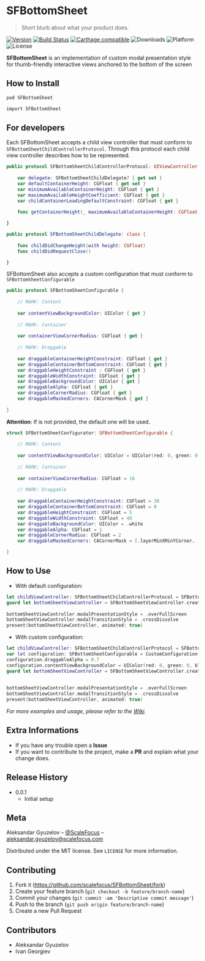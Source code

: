 # SFBottomSheet
> Short blurb about what your product does.

[![Version](https://img.shields.io/cocoapods/v/TDBadgedCell.svg?style=flat-square)](http://cocoapods.org/pods/TDBadgedCell/)
[![Build Status][travis-image]][travis-url]
[![Carthage compatible](https://img.shields.io/badge/Carthage-compatible-4BC51D.svg?style=flat-square)](https://github.com/Carthage/Carthage)
![Downloads](https://img.shields.io/cocoapods/dt/TDBadgedCell.svg?style=flat-square)
![Platform](https://img.shields.io/cocoapods/p/TDBadgedCell.svg?style=flat-square)
![License](https://img.shields.io/cocoapods/l/TDBadgedCell.svg?style=flat-square)

**SFBottomSheet** is an implementation of custom modal presentation style for thumb-friendly interactive views anchored to the bottom of the screen


## How to Install

```sh
pod SFBottomSheet
```
```sh
import SFBottomSheet
```


## For developers

Each SFBottomSheet accepts a child view controller that must conform to ``SFBottomSheetChildControllerProtocol``. Through this protocol each child view controller describes how to be represented.

```swift
public protocol SFBottomSheetChildControllerProtocol: UIViewController {
    
    var delegate: SFBottomSheetChildDelegate? { get set }
    var defaultContainerHeight: CGFloat { get set }
    var minimumAvailableContainerHeight: CGFloat { get }
    var maximumAvailableHeightCoefficient: CGFloat { get }
    var childContainerLeadingDefaultConstraint: CGFloat { get }
    
    func getContainerHeight(_ maximumAvailableContainerHeight: CGFloat) -> CGFloat

}

public protocol SFBottomSheetChildDelegate: class {
    
    func childDidChangeHeight(with height: CGFloat)
    func childDidRequestClose()

}
```

SFBottomSheet also accepts a custom configuration that must conform to ``SFBottomSheetConfigurable``

```swift
public protocol SFBottomSheetConfigurable {
    
    // MARK: Content
    
    var contentViewBackgroundColor: UIColor { get }
    
    // MARK: Container
    
    var containerViewCornerRadius: CGFloat { get }
    
    // MARK: Draggable
    
    var draggableContainerHeightConstraint: CGFloat { get }
    var draggableContainerBottomConstraint: CGFloat { get }
    var draggableHeightConstraint : CGFloat { get }
    var draggableWidthConstraint: CGFloat { get }
    var draggableBackgroundColor: UIColor { get }
    var draggableAlpha: CGFloat { get }
    var draggableCornerRadius: CGFloat { get }
    var draggableMaskedCorners: CACornerMask { get }
    
}
```
**Attention**: If is not provided, the default one will be used.

```swift
struct SFBottomSheetConfigurator: SFBottomSheetConfigurable {
    
    // MARK: Content
    
    var contentViewBackgroundColor: UIColor = UIColor(red: 0, green: 0, blue: 0, alpha: 0.4)
    
    // MARK: Container
    
    var containerViewCornerRadius: CGFloat = 16
        
    // MARK: Draggable
    
    var draggableContainerHeightConstraint: CGFloat = 30
    var draggableContainerBottomConstraint: CGFloat = 0
    var draggableHeightConstraint: CGFloat = 5
    var draggableWidthConstraint: CGFloat = 40
    var draggableBackgroundColor: UIColor = .white
    var draggableAlpha: CGFloat = 1
    var draggableCornerRadius: CGFloat = 2
    var draggableMaskedCorners: CACornerMask = [.layerMinXMinYCorner, .layerMaxXMinYCorner, .layerMaxXMaxYCorner, .layerMinXMaxYCorner]

}
```


## How to Use

* With default configuration: 
```swift
let childViewController: SFBottomSheetChildControllerProtocol = SFBottomSheetChildViewController()
guard let bottomSheetViewController = SFBottomSheetViewController.createScene(child: childViewController,
                                                                        didFinishWithoutSelection: nil) else { return }
bottomSheetViewController.modalPresentationStyle = .overFullScreen
bottomSheetViewController.modalTransitionStyle = .crossDissolve
present(bottomSheetViewController, animated: true)
```

* With custom configuration:
```swift
let childViewController: SFBottomSheetChildControllerProtocol = SFBottomSheetChildViewController()
var let configuration: SFBottomSheetConfigurable = CustomConfiguration()
configuration.draggableAlpha = 0.7
configuration.contentViewBackgroundColor = UIColor(red: 0, green: 0, blue: 0, alpha: 0.8)
guard let bottomSheetViewController = SFBottomSheetViewController.createScene(child: childViewController,
                                                                        configuration: configuration,
                                                                        didFinishWithoutSelection: nil) else { return }
bottomSheetViewController.modalPresentationStyle = .overFullScreen
bottomSheetViewController.modalTransitionStyle = .crossDissolve
present(bottomSheetViewController, animated: true)
```

_For more examples and usage, please refer to the [Wiki][wiki]._


## Extra Informations

* If you have any trouble open a **Issue**
* If you want to contribute to the project, make a **PR** and explain what your change does.
## Release History

* 0.0.1
    * Initial setup


## Meta

Aleksandar Gyuzelov – [@ScaleFocus](https://github.com/scalefocus) – aleksandar.gyuzelov@scalefocus.com

Distributed under the MIT license. See ``LICENSE`` for more information.


## Contributing

1. Fork it (<https://github.com/scalefocus/SFBottomSheet/fork>)
2. Create your feature branch (`git checkout -b feature/branch-name`)
3. Commit your changes (`git commit -am 'Descriptive commit message'`)
4. Push to the branch (`git push origin feature/branch-name`)
5. Create a new Pull Request


## Contributors

* Aleksandar Gyuzelov
* Ivan Georgiev

<!-- Markdown link & img dfn's -->
[travis-image]: https://img.shields.io/travis/dbader/node-datadog-metrics/master.svg?style=flat-square
[travis-url]: https://travis-ci.org/dbader/node-datadog-metrics
[wiki]: https://github.com/scalefocus/SFBottomSheet/wiki